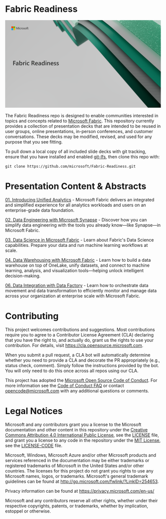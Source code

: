 # Fabric Readiness

![logo](./assets/logo.png)

The Fabric Readiness repo is designed to enable communities interested in topics and concepts related to [Microsoft Fabric](https://www.microsoft.com/en/microsoft-fabric/).  This repository currently provides a collection of presentation decks that are intended to be reused in user groups, online presentations, in-person conferences, and customer conversations.  These decks may be modified, revised, and used for any purpose that you see fitting.

To pull down a local copy of all included slide decks with git tracking, ensure that you have installed and enabled [git-lfs](https://git-lfs.com/), then clone this repo with:

```
git clone https://github.com/microsoft/Fabric-Readiness.git
```

# Presentation Content & Abstracts

[01. Introducing Unified Analytics](./presentations/01.%20Introducing%20Unified%20Analytics.pptx) - Microsoft Fabric delivers an integrated and simplified experience for all analytics workloads and users on an enterprise-grade data foundation.

[02. Data Engineering with Microsoft Synapse](./presentations/02.%20Data%20Engineering%20with%20Microsoft%20Synapse.pptx) - Discover how you can simplify data engineering with the tools you already know—like Synapse—in Microsoft Fabric.

[03. Data Science in Microsoft Fabric](./presentations/03.%20Data%20Science%20in%20Microsoft%20Fabric.pptx) - Learn about Fabric's Data Science capabilities. Prepare your data and run machine learning workflows at scale.

[04. Data Warehousing with Microsoft Fabric](./presentations/04.%20Data%20Warehousing%20with%20Microsoft%20Fabric.pptx) - Learn how to build a data warehouse on top of OneLake, unify datasets, and connect to machine learning, analysis, and visualization tools—helping unlock intelligent decision-making.

[06. Data Integration with Data Factory](./presentations/06.%20Data%20Integration%20with%20Data%20Factory.pptx) - Learn how to orchestrate data movement and data transformation to efficiently monitor and manage data across your organization at enterprise scale with Microsoft Fabric.

# Contributing

This project welcomes contributions and suggestions.  Most contributions require you to agree to a
Contributor License Agreement (CLA) declaring that you have the right to, and actually do, grant us
the rights to use your contribution. For details, visit https://cla.opensource.microsoft.com.

When you submit a pull request, a CLA bot will automatically determine whether you need to provide
a CLA and decorate the PR appropriately (e.g., status check, comment). Simply follow the instructions
provided by the bot. You will only need to do this once across all repos using our CLA.

This project has adopted the [Microsoft Open Source Code of Conduct](https://opensource.microsoft.com/codeofconduct/).
For more information see the [Code of Conduct FAQ](https://opensource.microsoft.com/codeofconduct/faq/) or
contact [opencode@microsoft.com](mailto:opencode@microsoft.com) with any additional questions or comments.

# Legal Notices

Microsoft and any contributors grant you a license to the Microsoft documentation and other content
in this repository under the [Creative Commons Attribution 4.0 International Public License](https://creativecommons.org/licenses/by/4.0/legalcode),
see the [LICENSE](LICENSE) file, and grant you a license to any code in the repository under the [MIT License](https://opensource.org/licenses/MIT), see the
[LICENSE-CODE](LICENSE-CODE) file.

Microsoft, Windows, Microsoft Azure and/or other Microsoft products and services referenced in the documentation
may be either trademarks or registered trademarks of Microsoft in the United States and/or other countries.
The licenses for this project do not grant you rights to use any Microsoft names, logos, or trademarks.
Microsoft's general trademark guidelines can be found at http://go.microsoft.com/fwlink/?LinkID=254653.

Privacy information can be found at https://privacy.microsoft.com/en-us/

Microsoft and any contributors reserve all other rights, whether under their respective copyrights, patents,
or trademarks, whether by implication, estoppel or otherwise.
